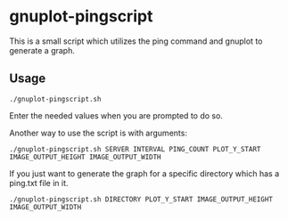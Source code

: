 gnuplot-pingscript
==================

This is a small script which utilizes the ping command and gnuplot to
generate a graph.

Usage
-----

	./gnuplot-pingscript.sh

Enter the needed values when you are prompted to do so.

Another way to use the script is with arguments:

	./gnuplot-pingscript.sh SERVER INTERVAL PING_COUNT PLOT_Y_START IMAGE_OUTPUT_HEIGHT IMAGE_OUTPUT_WIDTH

If you just want to generate the graph for a specific directory which
has a ping.txt file in it.

	./gnuplot-pingscript.sh DIRECTORY PLOT_Y_START IMAGE_OUTPUT_HEIGHT IMAGE_OUTPUT_WIDTH
